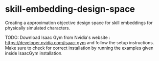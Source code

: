 # skill-embedding-design-space
Creating a approximation objective design space for skill embeddings for physically simulated characters.


TODO:
Download Isaac Gym from Nvidia's website : https://developer.nvidia.com/isaac-gym and follow the setup instructions. Make sure to check for correct installation by running the examples given inside IsaacGym installation.
